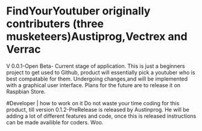
# FindYourYoutuber originally contributers (three musketeers)Austiprog,Vectrex and Verrac

V 0.0.1-Open Beta- Current stage of application. 
This is just a beginners project to get used to Github, product will essentially pick a youtuber who is best compatable for them. Undergoing changes,and will be implemented with a graphical user interface. Plans for the future are to release it on Raspbian Store. 

#Developer | how to work on it
Do not waste your time coding for this product, till version 0.1.2-PreRelease is released by Austinprog. He will be adding a lot of different features and code, once this is released instructions can be made availible for coders. Woo.
